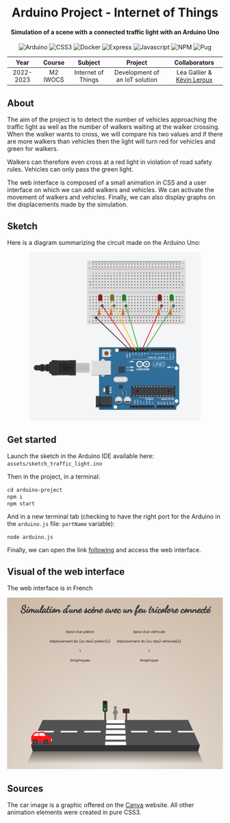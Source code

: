 <p align="center">
    <h1 align="center">Arduino Project - Internet of Things</h1>
    <h4 align="center">Simulation of a scene with a connected traffic light with an Arduino Uno</h4>
</p>

<p align="center">
    <img alt="Arduino" src="https://img.shields.io/badge/-Arduino-199097?style=flat&logo=arduino&logoColor=white" />
    <img alt="CSS3" src="https://img.shields.io/badge/-CSS3-0068BA?style=flat&logo=css3&logoColor=white" />
    <img alt="Docker" src="https://img.shields.io/badge/-Docker-2491E6?style=flat&logo=docker&logoColor=white" />
    <img alt="Express" src="https://img.shields.io/badge/-Express-666666?style=flat&logo=express&logoColor=white" />
    <img alt="Javascript" src="https://img.shields.io/badge/-Javascript-EFD81D?style=flat&logo=javascript&logoColor=white" />
    <img alt="NPM" src="https://img.shields.io/badge/-NPM-C53635?style=flat&logo=npm&logoColor=white" />
    <img alt="Pug" src="https://img.shields.io/badge/-Pug-52302E?style=flat&logo=pug&logoColor=white" />
</p>

<table>
    <thead>
        <tr>
            <th width="150px">Year</th>
            <th width="150px">Course</th>
            <th width="250px">Subject</th>
            <th width="375px">Project</th>
            <th width="325px">Collaborators</th>
        </tr>
    </thead>
    <tbody>
        <tr>
        <td align="center">2022-2023</td>
        <td align="center">M2 IWOCS</td>
        <td align="center">Internet of Things</td>
        <td align="center">Development of an IoT solution</td>
        <td align="center">Léa Gallier & <a href="https://github.com/lrxk">Kévin Leroux</a></td>
        </tr>
    </tbody>
</table>

## About

The aim of the project is to detect the number of vehicles approaching the traffic light as well as the number of walkers waiting at the walker crossing. When the walker wants to cross, we will compare his two values ​​and if there are more walkers than vehicles then the light will turn red for vehicles and green for walkers.

Walkers can therefore even cross at a red light in violation of road safety rules. Vehicles can only pass the green light.

The web interface is composed of a small animation in CSS and a user interface on which we can add walkers and vehicles. We can activate the movement of walkers and vehicles. Finally, we can also display graphs on the displacements made by the simulation.
 
## Sketch

Here is a diagram summarizing the circuit made on the Arduino Uno:

<div align="center">
<img title="Diagram circuit Arduino" src="assets/layout.png" alt="Diagram circuit Arduino" width="400px" />
</div>

## Get started

Launch the sketch in the Arduino IDE available here: `assets/sketch_traffic_light.ino`

Then in the project, in a terminal:

```
cd arduino-project
npm i
npm start
```

And in a new terminal tab (checking to have the right port for the Arduino in the `arduino.js` file: `portName` variable):

```
node arduino.js
```

Finally, we can open the link [following](http://localhost:3001/) and access the web interface.

## Visual of the web interface

The web interface is in French

<div align="center">
<img title="Web interface" src="assets/preview.png" alt="Web interface" width="600px" />
</div>

## Sources

The car image is a graphic offered on the <a title="Canva website" href="https://www.canva.com/">Canva</a> website. All other animation elements were created in pure CSS3.
